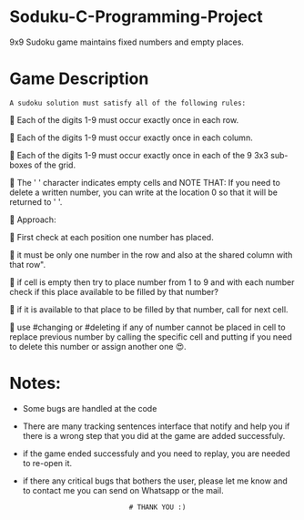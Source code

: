 # Soduku-C-Programming-Project
9x9 Sudoku game maintains fixed numbers and empty places.

# Game Description

	A sudoku solution must satisfy all of the following rules:

🚧 Each of the digits 1-9 must occur exactly once in each row.

🚧 Each of the digits 1-9 must occur exactly once in each column.

🚧 Each of the digits 1-9 must occur exactly once in each of the 9 3x3 sub-boxes of the grid.

🚧 The ' ' character indicates empty cells and NOTE THAT: If you need to delete a written number, you can write at the location 0 so that it will be returned to ' '.

🚀 Approach:

🌟 First check at each position one number has placed.

🌟 it must be only one number in the row and also at the shared column with that row".

🌟 if cell is empty then try to place number from 1 to 9 and with each number check if this place available to be filled by that number?

🌟 if it is available to that place to be filled by that number, call for next cell.

🌟 use #changing or #deleting if any of number cannot be placed in cell to replace previous number by calling the specific cell and putting if you need to delete this number or assign another one 😍.

# Notes:

- Some bugs are handled at the code

- There are many tracking sentences interface that notify and help you if there is a wrong step that you did at the game are added successfuly.

- if the game ended successfuly and you need to replay, you are needed to re-open it.

- if there any critical bugs that bothers the user, please let me know and to contact me you can send on Whatsapp or the mail.

											
											
								# THANK YOU :)